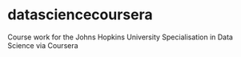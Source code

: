 datasciencecoursera
===================

Course work for the Johns Hopkins University Specialisation in Data Science via Coursera
